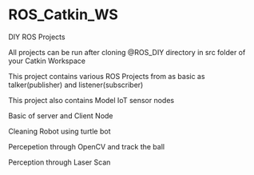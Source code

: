 # ROS_Catkin_WS
DIY ROS Projects

All projects can be run after cloning @ROS_DIY directory in src folder of your Catkin Workspace

This project contains various ROS Projects from as basic as talker(publisher) and listener(subscriber)

This project also contains Model IoT sensor nodes

Basic of server and Client Node

Cleaning Robot using turtle bot

Percepetion through OpenCV and track the ball

Perception through Laser Scan

